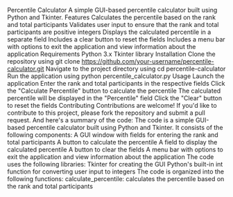 Percentile Calculator
A simple GUI-based percentile calculator built using Python and Tkinter.
Features
Calculates the percentile based on the rank and total participants
Validates user input to ensure that the rank and total participants are positive integers
Displays the calculated percentile in a separate field
Includes a clear button to reset the fields
Includes a menu bar with options to exit the application and view information about the application
Requirements
Python 3.x
Tkinter library
Installation
Clone the repository using git clone https://github.com/your-username/percentile-calculator.git
Navigate to the project directory using cd percentile-calculator
Run the application using python percentile_calculator.py
Usage
Launch the application
Enter the rank and total participants in the respective fields
Click the "Calculate Percentile" button to calculate the percentile
The calculated percentile will be displayed in the "Percentile" field
Click the "Clear" button to reset the fields
Contributing
Contributions are welcome! If you'd like to contribute to this project, please fork the repository and submit a pull request.
And here's a summary of the code:
The code is a simple GUI-based percentile calculator built using Python and Tkinter. It consists of the following components:
A GUI window with fields for entering the rank and total participants
A button to calculate the percentile
A field to display the calculated percentile
A button to clear the fields
A menu bar with options to exit the application and view information about the application
The code uses the following libraries:
Tkinter for creating the GUI
Python's built-in int function for converting user input to integers
The code is organized into the following functions:
calculate_percentile: calculates the percentile based on the rank and total participants

